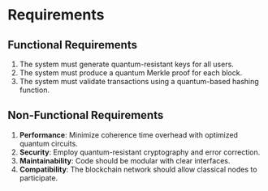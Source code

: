 # Requirements

## Functional Requirements
1. The system must generate quantum-resistant keys for all users.
2. The system must produce a quantum Merkle proof for each block.
3. The system must validate transactions using a quantum-based hashing function.

## Non-Functional Requirements
1. **Performance**: Minimize coherence time overhead with optimized quantum circuits.
2. **Security**: Employ quantum-resistant cryptography and error correction.
3. **Maintainability**: Code should be modular with clear interfaces.
4. **Compatibility**: The blockchain network should allow classical nodes to participate.
